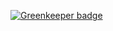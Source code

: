 

[![Greenkeeper badge](https://badges.greenkeeper.io/cdaringe/lavabots.svg)](https://greenkeeper.io/)